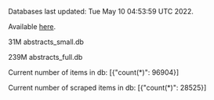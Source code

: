 Databases last updated: Tue May 10 04:53:59 UTC 2022. 

Available [here](https://github.com/cbeauhilton/ash-db/releases).


31M	abstracts_small.db

239M	abstracts_full.db

Current number of items in db:
[{"count(*)": 96904}]

Current number of scraped items in db:
[{"count(*)": 28525}]
